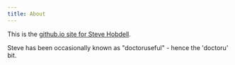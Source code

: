 ```yaml
---
title: About
---
```


This is the [github.io site for Steve Hobdell](https://doctoru.github.io/). 

Steve has been occasionally known as &quot;doctoruseful&quot; - hence the 'doctoru' bit.
